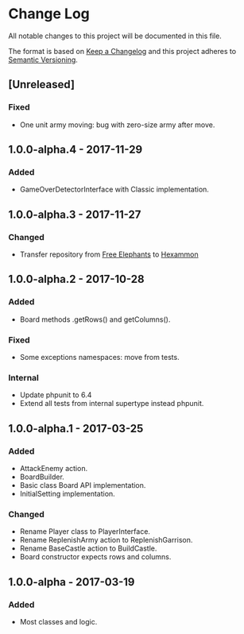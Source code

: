 # Change Log
All notable changes to this project will be documented in this file.

The format is based on [Keep a Changelog](http://keepachangelog.com/)
and this project adheres to [Semantic Versioning](http://semver.org/).
 
## [Unreleased] 
### Fixed
- One unit army moving: bug with zero-size army after move.

## 1.0.0-alpha.4 - 2017-11-29
### Added 
- GameOverDetectorInterface with Classic implementation.  

## 1.0.0-alpha.3 - 2017-11-27
### Changed
- Transfer repository from [Free Elephants](https://github.com/FreeElephants) to [Hexammon](https://github.com/Hexammon) 
 
 
## 1.0.0-alpha.2 - 2017-10-28
### Added
- Board methods .getRows() and getColumns().
### Fixed
- Some exceptions namespaces: move from tests. 
### Internal
- Update phpunit to 6.4
- Extend all tests from internal supertype instead phpunit. 
 

## 1.0.0-alpha.1 - 2017-03-25
### Added
- AttackEnemy action. 
- BoardBuilder. 
- Basic class Board API implementation. 
- InitialSetting implementation. 

### Changed
- Rename Player class to PlayerInterface.
- Rename ReplenishArmy action to ReplenishGarrison. 
- Rename BaseCastle action to BuildCastle.
- Board constructor expects rows and columns.

## 1.0.0-alpha - 2017-03-19
### Added
- Most classes and logic. 
